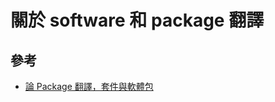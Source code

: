 關於 software 和 package 翻譯
=======



## 參考


* [論 Package 翻譯，套件與軟體包](http://breezymove.blogspot.tw/2013/04/package.html)

